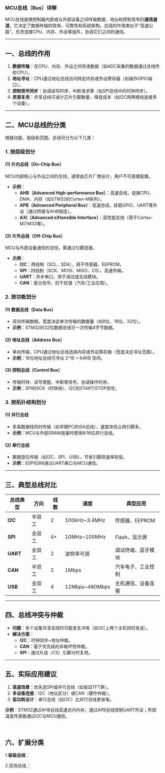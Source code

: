 ### **MCU总线（Bus）详解**

MCU总线是微控制器内部或与外部设备之间传输数据、地址和控制信号的**通信通道**，它决定了数据传输的效率、可靠性和系统架构。总线的作用类似于“高速公路”，负责连接CPU、内存、外设等组件，协调它们之间的通信。

---

## **一、总线的作用**

1. **数据传输**：在CPU、内存、外设之间传递数据（如ADC采集的数据通过总线传给CPU）。  
2. **地址寻址**：CPU通过地址总线访问特定内存或外设寄存器（如操作GPIO端口）。  
3. **控制信号同步**：协调读写时序、中断请求等（如SPI总线中的时钟同步）。  
4. **资源复用**：共享总线可减少芯片引脚数量，降低成本（如I2C用两根线连接多个设备）。

---

## **二、MCU总线的分类**

根据功能、层级和范围，总线可分为以下几类：

### **1. 按层级划分**

#### **(1) 片内总线（On-Chip Bus）**  

MCU内部核心与外设之间的总线，通常由芯片厂商设计，用户不可直接配置。  

- **示例**：  
  - **AHB（Advanced High-performance Bus）**：高速总线，连接CPU、DMA、内存（如STM32的Cortex-M系列）。  
  - **APB（Advanced Peripheral Bus）**：低速总线，挂载GPIO、UART等外设（通过桥接与AHB相连）。  
  - **AXI（Advanced eXtensible Interface）**：高性能总线（用于Cortex-M7/M33等）。

#### **(2) 片外总线（Off-Chip Bus）**  

MCU与外部设备通信的总线，需通过引脚连接。  

- **示例**：  
  - **I2C**：两线制（SCL、SDA），用于传感器、EEPROM。  
  - **SPI**：四线制（SCK、MOSI、MISO、CS），高速传输。  
  - **UART**：异步串口，用于调试或无线模块。  
  - **CAN**：差分信号，抗干扰强（汽车/工业应用）。

### **2. 按功能划分**

#### **(1) 数据总线（Data Bus）**  

- 双向传输数据，宽度决定单次传输的数据量（如8位、16位、32位）。  
- **示例**：STM32的32位数据总线可一次传输4字节数据。

#### **(2) 地址总线（Address Bus）**  

- 单向传输，CPU通过地址总线选择内存或外设寄存器（宽度决定寻址范围）。  
- **示例**：16位地址总线可寻址 2^16 = 64KB 空间。

#### **(3) 控制总线（Control Bus）**  

- 传输时钟、读写使能、中断等信号，协调操作时序。  
- **示例**：SPI的SCK（时钟线）、I2C的START/STOP信号。

### **3. 按拓扑结构划分**

#### **(1) 并行总线**  

- 多条数据线同时传输（如早期PC的ISA总线），速度快但占用引脚多。  
- **示例**：MCU与外部SRAM连接时使用8/16位并行总线。

#### **(2) 串行总线**  

- 数据逐位传输（如I2C、SPI、USB），节省引脚但速率较低。  
- **示例**：ESP8266通过UART串口与MCU通信。

---

## **三、典型总线对比**

|总线类型|方向|线数|速度|典型应用|
|--|--|--|--|--|
|**I2C**|半双工|2|100kHz~3.4MHz|传感器、EEPROM|
|**SPI**|全双工|4+|10MHz~100MHz|Flash、显示屏|
|**UART**|全双工|2|波特率可调|调试终端、蓝牙模块|
|**CAN**|半双工|2|1Mbps|汽车电子、工业控制|
|**USB**|全双工|4|12Mbps~480Mbps|主机通信、设备连接|

---

## **四、总线冲突与仲裁**

- **问题**：多个设备共享总线时可能发生冲突（如I2C上两个主机同时发送）。  
- **解决方案**：  
  - **I2C**：时钟同步+地址仲裁。  
  - **CAN**：基于优先级的非破坏性仲裁。  
  - **SPI**：通过片选（CS）引脚分时复用。

---

## **五、实际应用建议**

1. **高速场景**：优先选SPI或并行总线（如驱动TFT屏）。  
2. **多设备连接**：I2C（地址区分）或CAN（硬件仲裁）。  
3. **低功耗设计**：串行总线（如I2C）比并行总线更省电。

**示例**：STM32通过AHB总线高速访问内存，通过APB总线控制UART外设；外部温度传感器通过I2C与MCU通信。

<br/>

## 六、扩展分类

1.**板级总线**：

2.现场总线：
